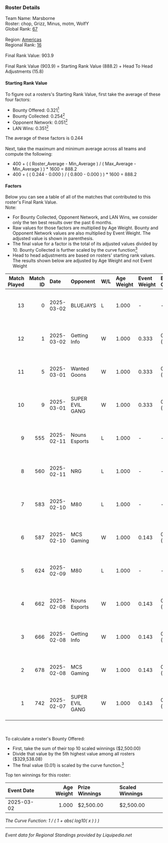 ### Roster Details<br />
Team Name: Marsborne<br />
Roster: chop, Grizz, Minus, motm, WolfY<br />
Global Rank: [67](../standings_global.md)<br />
<br />
Region: [Americas]( ../standings_americas.md)<br />
Regional Rank: [16]( ../standings_americas.md)<br />
<br />
Final Rank Value:  903.9<br />
<br />
Final Rank Value (903.9) = Starting Rank Value (888.2) + Head To Head Adjustments (15.8)<br />

#### Starting Rank Value<br />
To figure out a rosters's Starting Rank Value, first take the average of these four factors:<br />
- Bounty Offered: 0.321[<sup>1</sup>](#table2)
- Bounty Collected: 0.254[<sup>2</sup>](#table1)
- Opponent Network: 0.051[<sup>2</sup>](#table1)
- LAN Wins: 0.351[<sup>2</sup>](#table1)

The average of these factors is 0.244<br />
<br />
Next, take the maximum and minimum average across all teams and compute the following:<br />
- 400 + ( ( Roster_Average - Min_Average ) / ( Max_Average - Min_Average ) ) * 1600 = 888.2
- 400 + ( ( 0.244 - 0.000 ) / ( 0.800 - 0.000 ) ) * 1600 = 888.2


#### Factors<br />
Below you can see a table of all of the matches that contributed to this roster's Final Rank Value.<br />
Note:<br />

- For Bounty Collected, Opponent Network, and LAN Wins, we consider only the ten best results over the past 6 months.
- Raw values for those factors are multiplied by Age Weight. Bounty and Opponent Network values are also multiplied by Event Weight. The adjusted value is shown in parenthesis.
- The final value for a factor is the total of its adjusted values divided by 10. Bounty Collected is further scaled by the curve function[<sup>3</sup>](#curveFunction)
- Head to head adjustments are based on rosters' starting rank values. The results shown below are adjusted by Age Weight and not Event Weight
<span id="table1"></span><br />


| Match Played | Match ID | Date       | Opponent        | W/L | Age Weight | Event Weight | Bounty Collected | Opponent Network | LAN Wins  | H2H Adj. | Roster                          |
| -: | -: | :- | :- | :- | :- | :- | :- | :- | :- | -: | :- |
|           13 |        0 | 2025-03-02 | BLUEJAYS        | L   | 1.000      | -            | -                | -                | -         |    -9.31 | chop, Grizz, Minus, motm, WolfY |
|           12 |        1 | 2025-03-02 | Getting Info    | W   | 1.000      | 0.333        | 0.011 (0.004)    | 0.309 (0.103)    | 1 (1.000) |    15.21 | chop, Grizz, Minus, motm, WolfY |
|           11 |        5 | 2025-03-01 | Wanted Goons    | W   | 1.000      | 0.333        | 0.000 (0.000)    | 0.141 (0.047)    | 1 (1.000) |     5.17 | chop, Grizz, Minus, motm, WolfY |
|           10 |        9 | 2025-03-01 | SUPER EVIL GANG | W   | 1.000      | 0.333        | 0.009 (0.003)    | 0.352 (0.117)    | 1 (1.000) |     8.07 | chop, Grizz, Minus, motm, WolfY |
|            9 |      555 | 2025-02-11 | Nouns Esports   | L   | 1.000      | -            | -                | -                | -         |   -16.36 | chop, Grizz, Minus, motm, WolfY |
|            8 |      560 | 2025-02-11 | NRG             | L   | 1.000      | -            | -                | -                | -         |   -10.50 | chop, Grizz, Minus, motm, WolfY |
|            7 |      583 | 2025-02-10 | M80             | L   | 1.000      | -            | -                | -                | -         |   -12.76 | chop, Minus, motm, steel, WolfY |
|            6 |      587 | 2025-02-10 | MCS Gaming      | W   | 1.000      | 0.143        | 0.003 (0.000)    | 0.343 (0.049)    | 0 (0.000) |     5.59 | chop, Minus, motm, steel, WolfY |
|            5 |      624 | 2025-02-09 | M80             | L   | 1.000      | -            | -                | -                | -         |   -13.65 | chop, Minus, motm, steel, WolfY |
|            4 |      662 | 2025-02-08 | Nouns Esports   | W   | 1.000      | 0.143        | 0.007 (0.001)    | 0.327 (0.047)    | 0 (0.000) |    13.97 | chop, Grizz, Minus, motm, WolfY |
|            3 |      666 | 2025-02-08 | Getting Info    | W   | 1.000      | 0.143        | 0.011 (0.002)    | 0.309 (0.044)    | 0 (0.000) |    15.18 | chop, Grizz, Minus, motm, WolfY |
|            2 |      678 | 2025-02-08 | MCS Gaming      | W   | 1.000      | 0.143        | 0.003 (0.000)    | 0.343 (0.049)    | 0 (0.000) |     5.90 | chop, Minus, motm, steel, WolfY |
|            1 |      742 | 2025-02-07 | SUPER EVIL GANG | W   | 1.000      | 0.143        | 0.009 (0.001)    | 0.352 (0.050)    | 0 (0.000) |     9.25 | chop, Grizz, Minus, motm, WolfY |

<br />
<span id="table2"></span><br />
To calculate a roster's Bounty Offered:<br />

- First, take the sum of their top 10 scaled winnings ($2,500.00)
- Divide that value by the 5th highest value among all rosters ($329,538.08)
- The final value (0.01) is scaled by the curve function.[<sup>3</sup>](#curveFunction)

Top ten winnings for this roster:<br />

| Event Date | Age Weight | Prize Winnings | Scaled Winnings |
| :- | -: | :- | :- |
| 2025-03-02 |      1.000 | $2,500.00      | $2,500.00       |


<span id="curveFunction"></span>_The Curve Function: 1 / ( 1 + abs( log10( x ) ) )_<br />

---
_Event data for Regional Standings provided by Liquipedia.net_<br />
